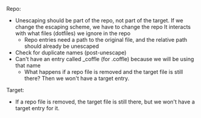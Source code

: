 Repo:
  * Unescaping should be part of the repo, not part of the target.
    If we change the escaping scheme, we have to change the repo
    It interacts with what files (dotfiles) we ignore in the repo
    * Repo entries need a path to the original file, and the relative path
      should already be unescaped
  * Check for duplicate names (post-unescape)
  * Can't have an entry called _coffle (for .coffle) because we will be
    using that name
    * What happens if a repo file is removed and the target file is still there?
    Then we won't have a target entry.

Target:
  * If a repo file is removed, the target file is still there, but we won't have
    a target entry for it.
